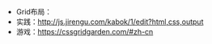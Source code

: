 * Grid布局：
* 实践：http://js.jirengu.com/kabok/1/edit?html,css,output
* 游戏：https://cssgridgarden.com/#zh-cn